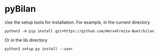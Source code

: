 # pyBilan


Use the setup tools for installation. For example, in the current directory

```
python3 -m pip install git+https://github.com/HerveFrezza-Buet/bilan
```

Or in the lib directory


```
python3 setup.py install --user
```

